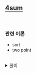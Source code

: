 ## [4sum](https://leetcode.com/problems/3sum/)

<br />

### 관련 이론

- sort
- two point

<br />

<details>
<summary>풀이</summary>
<p>

- [3sum](https://github.com/imzeze/Algorithm/blob/main/leetcode/3sum.md)와 동일한 접근 방법으로 해결한다.
- 가장 먼저 합의 비교를 위해 정렬을 한다.
- 첫번째 point와 left point를 고정으로 해두고, 총합(sum)과 target의 크기 비교에 따라 middle과 right point를 조정한다.

```js
var fourSum = function (nums, target) {
  const result = [];
  nums.sort((a, b) => a - b);

  for (let i = 0; i < nums.length - 3; i++) {
    for (let left = i + 1; left < nums.length - 2; left++) {
      let middle = left + 1;
      let right = nums.length - 1;

      while (middle < right) {
        const sum = nums[i] + nums[left] + nums[middle] + nums[right];

        if (target === sum) {
          result.push([nums[i], nums[left], nums[middle], nums[right]]);
          middle++;
          right--;
        } else if (target < sum) right--;
        else middle++;
      }
    }
  }

  return result;
};
```

---

result를 unique하게 return 하는 버전

```js
var fourSum = function (nums, target) {
  const result = [];
  nums.sort((a, b) => a - b);

  for (let i = 0; i < nums.length - 3; i++) {
    if (i > 0 && nums[i] === nums[i - 1]) continue;
    if (nums[i] + nums[i + 1] + nums[i + 2] + nums[i + 3] > target) break;
    if (
      nums[i] +
        nums[nums.length - 1] +
        nums[nums.length - 2] +
        nums[nums.length - 3] <
      target
    )
      continue;

    for (let left = i + 1; left < nums.length - 2; left++) {
      if (left > i + 1 && nums[left] === nums[left - 1]) continue;
      if (nums[i] + nums[left] + nums[left + 1] + nums[left + 2] > target)
        break;
      if (
        nums[i] + nums[left] + nums[nums.length - 1] + nums[nums.length - 2] <
        target
      )
        continue;

      let middle = left + 1;
      let right = nums.length - 1;

      while (middle < right) {
        const sum = nums[i] + nums[left] + nums[middle] + nums[right];

        if (target === sum) {
          result.push([nums[i], nums[left], nums[middle], nums[right]]);
          while (middle < right && nums[middle] === nums[middle + 1]) middle++;
          while (middle < right && nums[right] === nums[right - 1]) right--;
          middle++;
          right--;
        } else if (target < sum) right--;
        else middle++;
      }
    }
  }

  return result;
};
```

</p>
</details>
